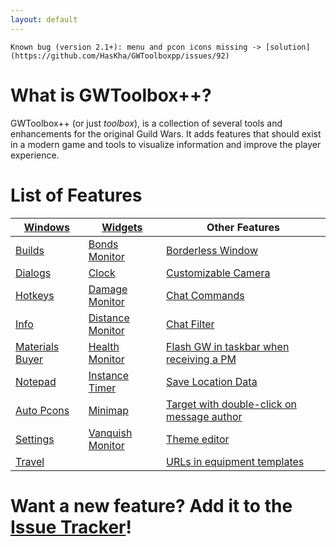 ```yaml
---
layout: default
---
```


```
Known bug (version 2.1+): menu and pcon icons missing -> [solution](https://github.com/HasKha/GWToolboxpp/issues/92)
```

# What is GWToolbox++?
GWToolbox++ (or just *toolbox*), is a collection of several tools and enhancements for the original Guild Wars. It adds features that should exist in a modern game and tools to visualize information and improve the player experience.

# List of Features

| [Windows](windows) | [Widgets](widgets) | Other Features  |
| ------------- |-------------| -----|
| [Builds](builds) | [Bonds Monitor](widgets#bonds) | [Borderless Window](settings#game_settings) |
| [Dialogs](dialogs) | [Clock](widgets#clock) | [Customizable Camera](camera) |
| [Hotkeys](hotkeys) | [Damage Monitor](widgets#damage) | [Chat Commands](commands) |
| [Info](info) | [Distance Monitor](widgets#distance) | [Chat Filter](filter) |
| [Materials Buyer](materials) | [Health Monitor](widgets#health) | [Flash GW in taskbar when receiving a PM](settings#game_settings) |
| [Notepad](windows#notepad) | [Instance Timer](widgets#timer) | [Save Location Data](settings#toolbox_settings) |
| [Auto Pcons](pcons) | [Minimap](minimap) | [Target with double-click on message author](settings#game_settings) |
| [Settings](settings) | [Vanquish Monitor](widgets#vanquish) | [Theme editor](theme) |
| [Travel](travel) |  | [URLs in equipment templates](settings#game_settings) |

# Want a new feature? Add it to the [Issue Tracker](https://github.com/HasKha/GWToolboxpp/issues)!
